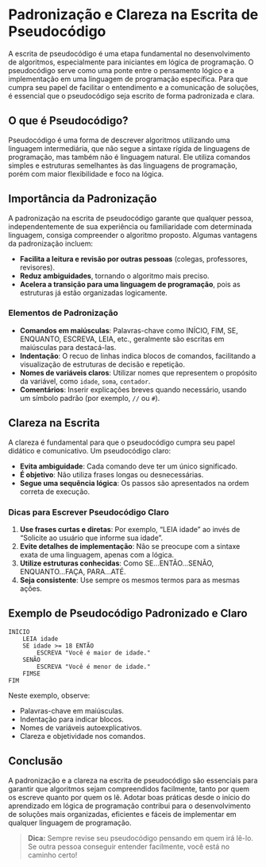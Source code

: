 # Padronização e Clareza na Escrita de Pseudocódigo

A escrita de pseudocódigo é uma etapa fundamental no desenvolvimento de algoritmos, especialmente para iniciantes em lógica de programação. O pseudocódigo serve como uma ponte entre o pensamento lógico e a implementação em uma linguagem de programação específica. Para que cumpra seu papel de facilitar o entendimento e a comunicação de soluções, é essencial que o pseudocódigo seja escrito de forma padronizada e clara.

## O que é Pseudocódigo?

Pseudocódigo é uma forma de descrever algoritmos utilizando uma linguagem intermediária, que não segue a sintaxe rígida de linguagens de programação, mas também não é linguagem natural. Ele utiliza comandos simples e estruturas semelhantes às das linguagens de programação, porém com maior flexibilidade e foco na lógica.

## Importância da Padronização

A padronização na escrita de pseudocódigo garante que qualquer pessoa, independentemente de sua experiência ou familiaridade com determinada linguagem, consiga compreender o algoritmo proposto. Algumas vantagens da padronização incluem:

- **Facilita a leitura e revisão por outras pessoas** (colegas, professores, revisores).
- **Reduz ambiguidades**, tornando o algoritmo mais preciso.
- **Acelera a transição para uma linguagem de programação**, pois as estruturas já estão organizadas logicamente.

### Elementos de Padronização

- **Comandos em maiúsculas**: Palavras-chave como INÍCIO, FIM, SE, ENQUANTO, ESCREVA, LEIA, etc., geralmente são escritas em maiúsculas para destacá-las.
- **Indentação**: O recuo de linhas indica blocos de comandos, facilitando a visualização de estruturas de decisão e repetição.
- **Nomes de variáveis claros**: Utilizar nomes que representem o propósito da variável, como `idade`, `soma`, `contador`.
- **Comentários**: Inserir explicações breves quando necessário, usando um símbolo padrão (por exemplo, `//` ou `#`).

## Clareza na Escrita

A clareza é fundamental para que o pseudocódigo cumpra seu papel didático e comunicativo. Um pseudocódigo claro:

- **Evita ambiguidade**: Cada comando deve ter um único significado.
- **É objetivo**: Não utiliza frases longas ou desnecessárias.
- **Segue uma sequência lógica**: Os passos são apresentados na ordem correta de execução.

### Dicas para Escrever Pseudocódigo Claro

1. **Use frases curtas e diretas**: Por exemplo, “LEIA idade” ao invés de “Solicite ao usuário que informe sua idade”.
2. **Evite detalhes de implementação**: Não se preocupe com a sintaxe exata de uma linguagem, apenas com a lógica.
3. **Utilize estruturas conhecidas**: Como SE...ENTÃO...SENÃO, ENQUANTO...FAÇA, PARA...ATÉ.
4. **Seja consistente**: Use sempre os mesmos termos para as mesmas ações.

## Exemplo de Pseudocódigo Padronizado e Claro

```plaintext
INÍCIO
    LEIA idade
    SE idade >= 18 ENTÃO
        ESCREVA "Você é maior de idade."
    SENÃO
        ESCREVA "Você é menor de idade."
    FIMSE
FIM
```

Neste exemplo, observe:

- Palavras-chave em maiúsculas.
- Indentação para indicar blocos.
- Nomes de variáveis autoexplicativos.
- Clareza e objetividade nos comandos.

## Conclusão

A padronização e a clareza na escrita de pseudocódigo são essenciais para garantir que algoritmos sejam compreendidos facilmente, tanto por quem os escreve quanto por quem os lê. Adotar boas práticas desde o início do aprendizado em lógica de programação contribui para o desenvolvimento de soluções mais organizadas, eficientes e fáceis de implementar em qualquer linguagem de programação.

> **Dica:** Sempre revise seu pseudocódigo pensando em quem irá lê-lo. Se outra pessoa conseguir entender facilmente, você está no caminho certo!